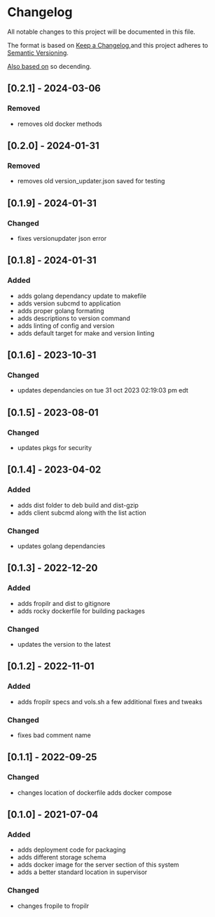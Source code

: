 # Changelog
All notable changes to this project will be documented in this file.

The format is based on [Keep a Changelog](https://keepachangelog.com/en/1.0.0/),and this project adheres to [Semantic Versioning](https://semver.org/spec/v2.0.0.html).

[Also based on](https://github.com/conventional-changelog/standard-version/blob/master/CHANGELOG.md) so decending.

## [0.2.1] - 2024-03-06
### Removed
- removes old docker methods

## [0.2.0] - 2024-01-31
### Removed
- removes old version_updater.json saved for testing

## [0.1.9] - 2024-01-31
### Changed
- fixes versionupdater json error

## [0.1.8] - 2024-01-31
### Added
- adds golang dependancy update to makefile
- adds version subcmd to application
- adds proper golang formating
- adds descriptions to version command
- adds linting of config and version
- adds default target for make and version linting

## [0.1.6] - 2023-10-31
### Changed
- updates dependancies on tue 31 oct 2023 02:19:03 pm edt

## [0.1.5] - 2023-08-01
### Changed
- updates pkgs for security

## [0.1.4] - 2023-04-02
### Added
- adds dist folder to deb build and dist-gzip
- adds client subcmd along with the list action

### Changed
- updates golang dependancies

## [0.1.3] - 2022-12-20
### Added
- adds fropilr and dist to gitignore
- adds rocky dockerfile for building packages

### Changed
- updates the version to the latest

## [0.1.2] - 2022-11-01
### Added
- adds fropilr specs and vols.sh a few additional fixes and tweaks

### Changed
- fixes bad comment name

## [0.1.1] - 2022-09-25
### Changed
- changes location of dockerfile adds docker compose

## [0.1.0] - 2021-07-04
### Added
- adds deployment code for packaging
- adds different storage schema
- adds docker image for the server section of this system
- adds a better standard location in supervisor

### Changed
- changes fropile to fropilr